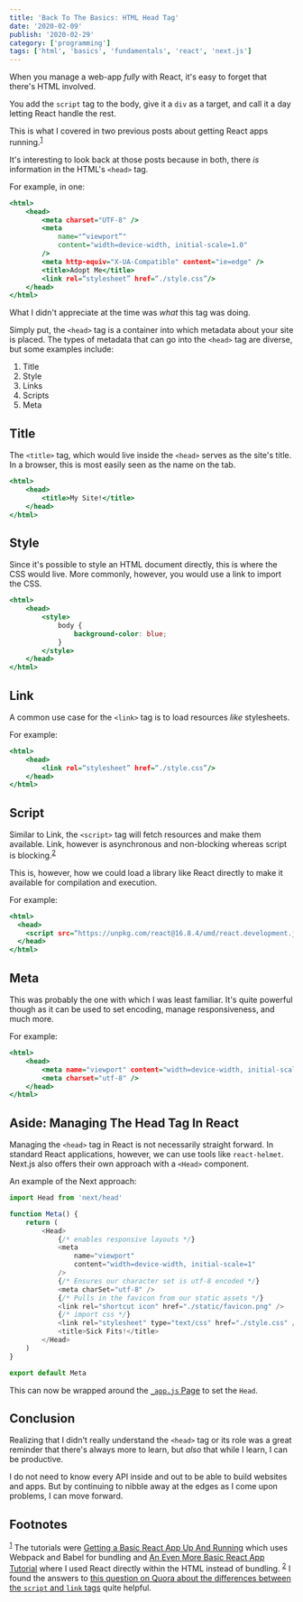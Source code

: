 ```yaml
---
title: 'Back To The Basics: HTML Head Tag'
date: '2020-02-09'
publish: '2020-02-29'
category: ['programming']
tags: ['html', 'basics', 'fundamentals', 'react', 'next.js']
---
```


When you manage a web-app _fully_ with React, it's easy to forget that there's HTML involved.

You add the `script` tag to the body, give it a `div` as a target, and call it a day letting React handle the rest.

This is what I covered in two previous posts about getting React apps running.<sup>[1](#footnotes)</sup><a id="fn1"></a>

It's interesting to look back at those posts because in both, there _is_ information in the HTML's `<head>` tag.

For example, in one:

```html:title=index.html
<html>
    <head>
        <meta charset="UTF-8" />
        <meta
            name="“viewport”"
            content="width=device-width, initial-scale=1.0"
        />
        <meta http-equiv="X-UA-Compatible" content="ie=edge" />
        <title>Adopt Me</title>
        <link rel=“stylesheet” href=“./style.css”/>
    </head>
</html>
```

What I didn't appreciate at the time was _what_ this tag was doing.

Simply put, the `<head>` tag is a container into which metadata about your site is placed. The types of metadata that can go into the `<head>` tag are diverse, but some examples include:

1. Title
2. Style
3. Links
4. Scripts
5. Meta

## Title

The `<title>` tag, which would live inside the `<head>` serves as the site's title. In a browser, this is most easily seen as the name on the tab.

```html:title=index.html
<html>
    <head>
        <title>My Site!</title>
    </head>
</html>
```

## Style

Since it's possible to style an HTML document directly, this is where the CSS would live. More commonly, however, you would use a link to import the CSS.

```html:title=index.html
<html>
    <head>
        <style>
            body {
                background-color: blue;
            }
        </style>
    </head>
</html>
```

## Link

A common use case for the `<link>` tag is to load resources _like_ stylesheets.

For example:

```html:title=index.html
<html>
    <head>
        <link rel=“stylesheet” href=“./style.css”/>
    </head>
</html>
```

## Script

Similar to Link, the `<script>` tag will fetch resources and make them available. Link, however is asynchronous and non-blocking whereas script is blocking.<sup>[2](#footnotes)</sup><a id="fn2"></a>

This is, however, how we could load a library like React directly to make it available for compilation and execution.

For example:

```html:title=index.html
<html>
  <head>
    <script src=“https://unpkg.com/react@16.8.4/umd/react.development.js”></script>
  </head>
</html>
```

## Meta

This was probably the one with which I was least familiar. It's quite powerful though as it can be used to set encoding, manage responsiveness, and much more.

For example:

```html:title=index.html
<html>
    <head>
        <meta name="viewport" content="width=device-width, initial-scale=1" />
        <meta charset="utf-8" />
    </head>
</html>
```

## Aside: Managing The Head Tag In React

Managing the `<head>` tag in React is not necessarily straight forward. In standard React applications, however, we can use tools like `react-helmet`. Next.js also offers their own approach with a `<Head>` component.

An example of the Next approach:

```javascript:title=components/Meta.js
import Head from 'next/head'

function Meta() {
    return (
        <Head>
            {/* enables responsive layouts */}
            <meta
                name="viewport"
                content="width=device-width, initial-scale=1"
            />
            {/* Ensures our character set is utf-8 encoded */}
            <meta charSet="utf-8" />
            {/* Pulls in the favicon from our static assets */}
            <link rel="shortcut icon" href="./static/favicon.png" />
            {/* import css */}
            <link rel="stylesheet" type="text/css" href="./style.css" />
            <title>Sick Fits!</title>
        </Head>
    )
}

export default Meta
```

This can now be wrapped around the [`_app.js` Page](../../) to set the `Head`.

## Conclusion

Realizing that I didn't really understand the `<head>` tag or its role was a great reminder that there's always more to learn, but _also_ that while I learn, I can be productive.

I do not need to know every API inside and out to be able to build websites and apps. But by continuing to nibble away at the edges as I come upon problems, I can move forward.

## Footnotes

<sup>[1](#fn1)</sup> The tutorials were [Getting a Basic React App Up And Running](../../2019-09-08/tutorial-basic-react-app/) which uses Webpack and Babel for bundling and [An Even More Basic React App Tutorial](../../2019-09-23/tutorial-even-more-basic-react-app/) where I used React directly within the HTML instead of bundling.
<sup>[2](#fn2)</sup> I found the answers to [this question on Quora about the differences between the `script` and `link` tags](https://www.quora.com/What-is-the-difference-between-script-src-and-link-href?share=1) quite helpful.
